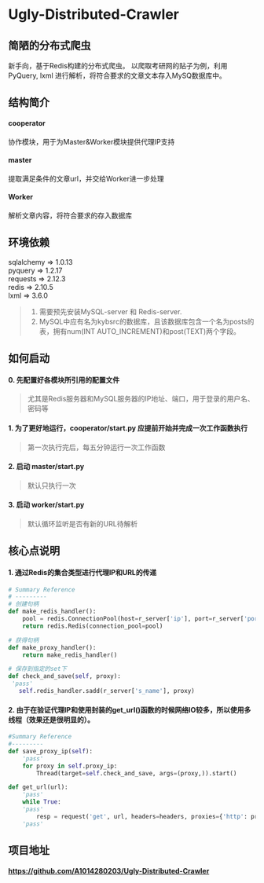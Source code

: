 # Ugly-Distributed-Crawler
## 简陋的分布式爬虫
新手向，基于Redis构建的分布式爬虫。
以爬取考研网的贴子为例，利用 PyQuery, lxml 进行解析，将符合要求的文章文本存入MySQ数据库中。
## 结构简介
#### cooperator
协作模块，用于为Master&Worker模块提供代理IP支持
#### master
提取满足条件的文章url，并交给Worker进一步处理
#### Worker
解析文章内容，将符合要求的存入数据库

## 环境依赖 ##
sqlalchemy => 1.0.13  
pyquery => 1.2.17  
requests => 2.12.3  
redis => 2.10.5  
lxml => 3.6.0  
> 1. 需要预先安装MySQL-server 和 Redis-server.  
> 2. MySQL中应有名为kybsrc的数据库，且该数据库包含一个名为posts的表，拥有num(INT AUTO_INCREMENT)和post(TEXT)两个字段。

## 如何启动

#### 0. 先配置好各模块所引用的配置文件
> 尤其是Redis服务器和MySQL服务器的IP地址、端口，用于登录的用户名、密码等

#### 1. 为了更好地运行，cooperator/start.py 应提前开始并完成一次工作函数执行
> 第一次执行完后，每五分钟运行一次工作函数

#### 2. 启动 master/start.py 
> 默认只执行一次

#### 3. 启动 worker/start.py
> 默认循环监听是否有新的URL待解析

## 核心点说明
#### 1. 通过Redis的集合类型进行代理IP和URL的传递

```python
# Summary Reference
# ---------
# 创建句柄
def make_redis_handler():
    pool = redis.ConnectionPool(host=r_server['ip'], port=r_server['port'], password=r_server['passwd'])
    return redis.Redis(connection_pool=pool)

# 获得句柄
def make_proxy_handler():
    return make_redis_handler()

# 保存到指定的set下
def check_and_save(self, proxy):
 'pass'
   self.redis_handler.sadd(r_server['s_name'], proxy)
```
#### 2. 由于在验证代理IP和使用封装的get_url()函数的时候网络IO较多，所以使用多线程（效果还是很明显的）。 

```python
#Summary Reference
#---------
def save_proxy_ip(self):
    'pass'
    for proxy in self.proxy_ip:
        Thread(target=self.check_and_save, args=(proxy,)).start()

def get_url(url):
    'pass'
    while True:
    'pass'
        resp = request('get', url, headers=headers, proxies={'http': proxy})
    'pass'
```

## 项目地址
#### https://github.com/A1014280203/Ugly-Distributed-Crawler
